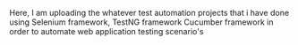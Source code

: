 Here, I am uploading the whatever test automation projects that i have done using Selenium framework, TestNG framework Cucumber framework in order to automate web application testing scenario's
